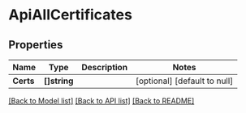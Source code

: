 # ApiAllCertificates

## Properties
Name | Type | Description | Notes
------------ | ------------- | ------------- | -------------
**Certs** | **[]string** |  | [optional] [default to null]

[[Back to Model list]](../README.md#documentation-for-models) [[Back to API list]](../README.md#documentation-for-api-endpoints) [[Back to README]](../README.md)

